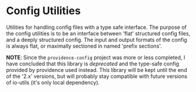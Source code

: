 Config Utilities
================

Utilities for handling config files with a type safe interface. The purpose
of the config utilities is to be an interface between 'flat' structured
config files, and a deeply structured config. The input and output formats
of the config is always flat, or maximally sectioned in named 'prefix sections'.

**NOTE**: Since the `providence-config` project was more or less completed,
I have concluded that this library is *deprecated* and the type-safe config
provided by providence used instead. This library will be kept until the
end of the '2.x' versions, but will probably stay compatible with future
versions of io-utils (it's only local dependency).